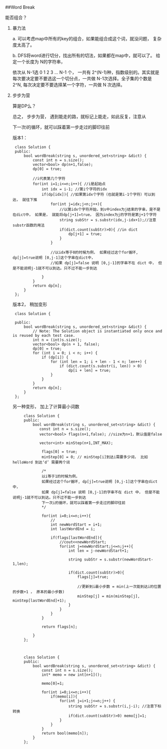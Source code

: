 ##Word Break    

能否组合？

1. 暴力法
	
	a. 可以考虑map中所有的key的组合，如果能组合成这个词，就没问题， 复杂度太高了。

	b. DFS将word进行切分，找出所有的切法，如果都在map中，就可以了。 给定一个长度为 N的字符串，

	依次从 N-1选 0 1 2 3 ... N-1 个， 一共有 2^(N-1)种，指数级别的。其实就是每次要决定要不要选这一个切分点，一共做 N-1次选择。全子集的个数是 2^N, 每次决定要不要选择某一个字符，一共做 N 次选择。

2. 步步为营

	算是DP么？

	总之， 步步为营， 遇到能走的路，就标记上能走，如此反复，注意从

	下一次i的循环，就可以踩着第一步走过的脚印往前

	版本1：

		class Solution {
		public:
		    bool wordBreak(string s, unordered_set<string> &dict) {
		        const int n = s.size();
		        vector<bool> dp(n+1,false);
		        dp[0] = true;
		        
		        //i代表第几个字符
		        for(int i=1;i<=n;i++){ //i是起始点
		            int idx = i-1; //第i个字符的idx
		            if(dp[idx]){ //如果第idx个字符（也就是第i-1个字符）可以到达， 就往下推
		                for(int j=idx;j<n;j++){
		                    //以第idx个字符开始，到s中index为j结束的字串，是不是在dict中， 如果是， 就能将dp[j+1]=true， 因为index为j的字符是第j+1个字符
		                    string subStr = s.substr(idx,j-idx+1);//注意 substr函数的用法
		                    if(dict.count(subStr)>0){ //in dict 
		                        dp[j+1] = true;
		                    }
		                }
		                
		                //以idx等于0的时候为例， 如果经过这个for循环, dp[j]=true说明 [0,j-1]这个字串在dict中，
		                //如果 dp[j]=false 说明 [0,j-1]的字串不在 dict 中， 但是不能说明j-1就不可以到达。只不过不能一步到达
		                
		            }
		        }   
		        return dp[n];
		    }
		};

	
	版本2， 稍加变形


		class Solution {

		public:
		    bool wordBreak(string s, unordered_set<string> &dict) {
		        // Note: The Solution object is instantiated only once and is reused by each test case.
		        int n = (int)s.size();
		        vector<bool> dp(n + 1, false);
		        dp[0] = true;
		        for (int i = 0; i < n; i++) {
		            if (dp[i]) {
		                for (int len = 1; i + len - 1 < n; len++) {
		                    if (dict.count(s.substr(i, len)) > 0)
		                        dp[i + len] = true;
		                }
		            }
		        }
		        return dp[n];
		    }
		};

	另一种变形， 加上了计算最小词数

			class Solution {
			public:
			    bool wordBreak(string s, unordered_set<string> &dict) {
			       const int n = s.size();
			       vector<bool> flags(n+1,false); //size为n+1，默认值是false
			       
			       vector<int> minStep(n+1,INT_MAX);
			        
			        flags[0] = true;
			        minStep[0] = 0; // minStep[i]到达i需要多少词， 比如 helloWord 到达‘d’ 需要两个词
			        
			        /* 
			        以i等于1的时候为例， 
			        如果经过这个for循环, dp[j]=true说明 [0,j-1]这个字串在dict中，
			        如果 dp[j]=false 说明 [0,j-1]的字串不在 dict 中， 但是不能说明j-1就不可以到达。只不过不能一步到达
			        下一次i的循环，就可以踩着第一步走过的脚印往前
			        */
			        
			        for(int i=0;i<=n;i++){
			            //
			            int newWordStart = i+1;
			            int lastWordEnd = i;
			            
			            if(flags[lastWordEnd]){
							//cout<<newWordStart;
			                for(int j=newWordStart;j<=n;j++){
			                    int len = j-newWordStart+1;
			                    
			                    string subStr = s.substr(newWordStart-1,len);

			                    if(dict.count(subStr)>0){
			                        flags[j]=true;
			                        
			                        //更新到i最小步数 = min(上一次能到达i的位置的步数+1 ， 原本的最小步数)
			                        minStep[j] = min(minStep[j], minStep[lastWordEnd]+1);
			                    }
			                }
			            }
			        }
			        
			        return flags[n];
			        
			    }
			};



			class Solution {
			public:
			    bool wordBreak(string s, unordered_set<string> &dict) {
			        const int n = s.size();
			        int* memo = new int[n+1]();
			        
			        memo[0]=1;
			        
			        for(int i=0;i<=n;i++){
			            if(memo[i]){
			                for(int j=i+1;j<=n;j++) {
			                    string subStr = s.substr(i,j-i); //注意下标转换
			                    if(dict.count(subStr)>0) memo[j]=1;
			                }
			            }
			        }
			        return bool(memo[n]);
			    }
			};
